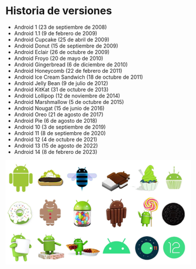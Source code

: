 # Historia de versiones

-	Android 1 (23 de septiembre de 2008)
-	Android 1.1 (9 de febrero de 2009)
-	Android Cupcake (25 de abril de 2009)
-	Android Donut (15 de septiembre de 2009)
-	Android Eclair (26 de octubre de 2009)
-	Android Froyo (20 de mayo de 2010)
-	Android Gingerbread (6 de diciembre de 2010)
-	Android Honeycomb (22 de febrero de 2011)
-	Android Ice Cream Sandwich (18 de octubre de 2011)
-	Android Jelly Bean (9 de julio de 2012)
-	Android KitKat (31 de octubre de 2013)
-	Android Lollipop (12 de noviembre de 2014)
-	Android Marshmallow (5 de octubre de 2015)
-	Android Nougat (15 de junio de 2016)
-	Android Oreo (21 de agosto de 2017)
-	Android Pie (6 de agosto de 2018)
-	Android 10 (3 de septiembre de 2019)
-	Android 11 (8 de septiembre de 2020)
-	Android 12 (4 de octubre de 2021)
-	Android 13 (15 de agosto de 2022)
-	Android 14 (8 de febrero de 2023)

![alt text](ver.jpg)